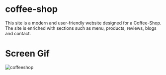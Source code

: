 # coffee-shop
This site is a modern and user-friendly website designed for a Coffee-Shop. The site is enriched with sections such as menu, products, reviews, blogs and contact. 

# Screen Gif

![coffeeshop](https://github.com/user-attachments/assets/a3962e9a-43ee-4770-8f7f-971dd1de24d1)
